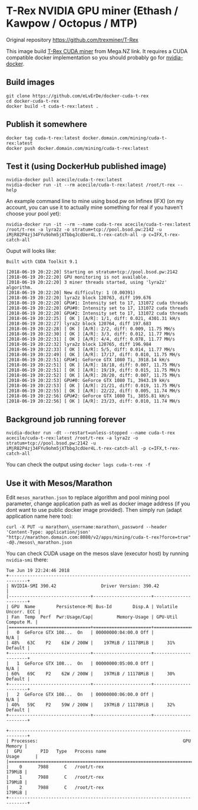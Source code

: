# T-Rex NVIDIA GPU miner (Ethash / Kawpow / Octopus / MTP)
Original repository
https://github.com/trexminer/T-Rex

This image build [T-Rex CUDA miner] from Mega.NZ link.
It requires a CUDA compatible docker implementation so you should probably go
for [nvidia-docker].


## Build images

```
git clone https://github.com/eLvErDe/docker-cuda-t-rex
cd docker-cuda-t-rex
docker build -t cuda-t-rex:latest .
```

## Publish it somewhere

```
docker tag cuda-t-rex:latest docker.domain.com/mining/cuda-t-rex:latest
docker push docker.domain.com/mining/cuda-t-rex:latest
```

## Test it (using DockerHub published image)

```
nvidia-docker pull acecile/cuda-t-rex:latest
nvidia-docker run -it --rm acecile/cuda-t-rex:latest /root/t-rex --help
```

An example command line to mine using bsod.pw on Infinex (IFX) (on my account, you can use it to actually mine something for real if you haven't choose your pool yet):
```
nvidia-docker run -it --rm --name cuda-t-rex acecile/cuda-t-rex:latest /root/t-rex -a lyra2z -o stratum+tcp://pool.bsod.pw:2142 -u iMjR82P4zj34FYu9ohm5jXTbbqJcdUer4L.t-rex-catch-all -p c=IFX,t-rex-catch-all
```

Ouput will looks like:
```
Built with CUDA Toolkit 9.1

[2018-06-19 20:22:20] Starting on stratum+tcp://pool.bsod.pw:2142
[2018-06-19 20:22:20] GPU monitoring is not available.
[2018-06-19 20:22:20] 3 miner threads started, using 'lyra2z' algorithm.
[2018-06-19 20:22:20] New difficulty: 1 (0.00391)
[2018-06-19 20:22:20] lyra2z block 120763, diff 199.676
[2018-06-19 20:22:20] GPU#1: Intensity set to 17, 131072 cuda threads
[2018-06-19 20:22:20] GPU#0: Intensity set to 17, 131072 cuda threads
[2018-06-19 20:22:20] GPU#2: Intensity set to 17, 131072 cuda threads
[2018-06-19 20:22:25] [ OK ] [A/R]: 1/1, diff: 0.021, 4301.31 kH/s
[2018-06-19 20:22:27] lyra2z block 120764, diff 197.683
[2018-06-19 20:22:28] [ OK ] [A/R]: 2/2, diff: 0.009, 11.75 MH/s
[2018-06-19 20:22:30] [ OK ] [A/R]: 3/3, diff: 0.012, 11.77 MH/s
[2018-06-19 20:22:31] [ OK ] [A/R]: 4/4, diff: 0.078, 11.77 MH/s
[2018-06-19 20:22:32] lyra2z block 120765, diff 196.984
[2018-06-19 20:22:33] [ OK ] [A/R]: 5/5, diff: 0.014, 11.77 MH/s
[2018-06-19 20:22:49] [ OK ] [A/R]: 17/17, diff: 0.010, 11.75 MH/s
[2018-06-19 20:22:51] GPU#1: GeForce GTX 1080 Ti, 3918.14 kH/s
[2018-06-19 20:22:51] [ OK ] [A/R]: 18/18, diff: 0.007, 11.75 MH/s
[2018-06-19 20:22:51] [ OK ] [A/R]: 19/19, diff: 0.015, 11.75 MH/s
[2018-06-19 20:22:52] [ OK ] [A/R]: 20/20, diff: 0.007, 11.75 MH/s
[2018-06-19 20:22:53] GPU#0: GeForce GTX 1080 Ti, 3943.19 kH/s
[2018-06-19 20:22:53] [ OK ] [A/R]: 21/21, diff: 0.019, 11.75 MH/s
[2018-06-19 20:22:55] [ OK ] [A/R]: 22/22, diff: 0.005, 11.74 MH/s
[2018-06-19 20:22:56] GPU#2: GeForce GTX 1080 Ti, 3855.81 kH/s
[2018-06-19 20:22:56] [ OK ] [A/R]: 23/23, diff: 0.010, 11.74 MH/s
```

## Background job running forever

```
nvidia-docker run -dt --restart=unless-stopped --name cuda-t-rex acecile/cuda-t-rex:latest /root/t-rex -a lyra2z -o stratum+tcp://pool.bsod.pw:2142 -u iMjR82P4zj34FYu9ohm5jXTbbqJcdUer4L.t-rex-catch-all -p c=IFX,t-rex-catch-all
```

You can check the output using `docker logs cuda-t-rex -f`


## Use it with Mesos/Marathon

Edit `mesos_marathon.json` to replace algorithm and pool mining pool parameter, change application path as well as docker image address (if you dont want to use public docker image provided).
Then simply run (adapt application name here too):

```
curl -X PUT -u marathon\_username:marathon\_password --header 'Content-Type: application/json' "http://marathon.domain.com:8080/v2/apps/mining/cuda-t-rex?force=true" -d@./mesos\_marathon.json
```

You can check CUDA usage on the mesos slave (executor host) by running `nvidia-smi` there:

```
Tue Jun 19 22:24:46 2018       
+-----------------------------------------------------------------------------+
| NVIDIA-SMI 390.42                 Driver Version: 390.42                    |
|-------------------------------+----------------------+----------------------+
| GPU  Name        Persistence-M| Bus-Id        Disp.A | Volatile Uncorr. ECC |
| Fan  Temp  Perf  Pwr:Usage/Cap|         Memory-Usage | GPU-Util  Compute M. |
|===============================+======================+======================|
|   0  GeForce GTX 108...  On   | 00000000:04:00.0 Off |                  N/A |
| 48%   63C    P2    61W / 200W |    197MiB / 11178MiB |     31%      Default |
+-------------------------------+----------------------+----------------------+
|   1  GeForce GTX 108...  On   | 00000000:05:00.0 Off |                  N/A |
| 60%   69C    P2    62W / 200W |    197MiB / 11178MiB |     30%      Default |
+-------------------------------+----------------------+----------------------+
|   2  GeForce GTX 108...  On   | 00000000:06:00.0 Off |                  N/A |
| 40%   59C    P2    59W / 200W |    197MiB / 11178MiB |     32%      Default |
+-------------------------------+----------------------+----------------------+
                                                                               
+-----------------------------------------------------------------------------+
| Processes:                                                       GPU Memory |
|  GPU       PID   Type   Process name                             Usage      |
|=============================================================================|
|    0      7988      C   /root/t-rex                                  179MiB |
|    1      7988      C   /root/t-rex                                  179MiB |
|    2      7988      C   /root/t-rex                                  179MiB |
+-----------------------------------------------------------------------------+
```

[T-Rex CUDA miner]: https://bitcointalk.org/index.php?topic=4432704.0
[nvidia-docker]: https://github.com/NVIDIA/nvidia-docker
[Mesos]: http://mesos.apache.org/documentation/latest/gpu-support/
